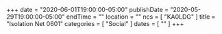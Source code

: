 +++
date = "2020-06-01T19:00:00-05:00"
publishDate = "2020-05-29T19:00:00-05:00"
endTime = ""
location = ""
ncs = [ "KA0LDG" ]
title = "Isolation Net 0601"
categories = [ "Social" ]
dates = [ "" ]
+++
